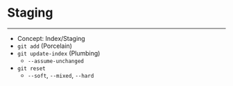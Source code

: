 # Staging

---


 * Concept: Index/Staging
 * `git add` (Porcelain)
 * `git update-index` (Plumbing)
   - `--assume-unchanged`
 * `git reset`
   -  `--soft`, `--mixed`, `--hard`